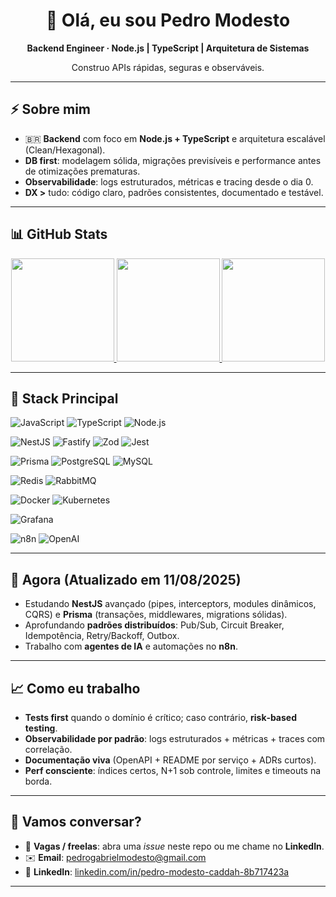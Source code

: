 <div align="center">

# 👋 Olá, eu sou **Pedro Modesto**

**Backend Engineer · Node.js | TypeScript | Arquitetura de Sistemas**

Construo APIs rápidas, seguras e observáveis.

</div>

---

## ⚡ Sobre mim
- 🇧🇷 **Backend** com foco em **Node.js + TypeScript** e arquitetura escalável (Clean/Hexagonal).
- **DB first**: modelagem sólida, migrações previsíveis e performance antes de otimizações prematuras.
- **Observabilidade**: logs estruturados, métricas e tracing desde o dia 0.
- **DX >** tudo: código claro, padrões consistentes, documentado e testável.

---

## 📊 GitHub Stats

<div align="center">

<!-- Stats principais -->
<a href="https://github.com/JKLModesto">
  <img src="https://github-readme-stats.vercel.app/api?username=JKLModesto&show_icons=true&count_private=true&hide_border=true&title_color=ff7f50&icon_color=ff7f50&text_color=ffffff&bg_color=0d1117" height="165" />
</a>

<!-- Linguagens mais usadas -->
<a href="https://github.com/JKLModesto">
  <img src="https://github-readme-stats.vercel.app/api/top-langs/?username=JKLModesto&layout=compact&hide_border=true&title_color=ff7f50&text_color=ffffff&bg_color=0d1117" height="165" />
</a>

<!-- Streak -->
<a href="https://github.com/JKLModesto">
  <img src="https://streak-stats.demolab.com?user=JKLModesto&hide_border=true&date_format=j%20M%5B%20Y%5D&mode=weekly&theme=dark&ring=ff7f50&fire=ff7f50&currStreakLabel=ff7f50" height="165" />
</a>

</div>

---

## 🧰 Stack Principal

<!-- Linguagens & Runtime -->
![JavaScript](https://img.shields.io/badge/JavaScript-F7DF1E?logo=javascript&logoColor=000)
![TypeScript](https://img.shields.io/badge/TypeScript-3178C6?logo=typescript&logoColor=fff)
![Node.js](https://img.shields.io/badge/Node.js-339933?logo=node.js&logoColor=fff)

<!-- Frameworks & Libs -->
![NestJS](https://img.shields.io/badge/NestJS-EA2845?logo=nestjs&logoColor=fff)
![Fastify](https://img.shields.io/badge/Fastify-000000?logo=fastify&logoColor=fff)
![Zod](https://img.shields.io/badge/Zod-3E67B1)
![Jest](https://img.shields.io/badge/Jest-C21325?logo=jest&logoColor=fff)

<!-- ORM & Banco -->
![Prisma](https://img.shields.io/badge/Prisma-2D3748?logo=prisma&logoColor=fff)
![PostgreSQL](https://img.shields.io/badge/PostgreSQL-4169E1?logo=postgresql&logoColor=fff)
![MySQL](https://img.shields.io/badge/MySQL-4479A1?logo=mysql&logoColor=fff)

<!-- Mensageria & Jobs -->
![Redis](https://img.shields.io/badge/Redis-DC382D?logo=redis&logoColor=fff)
![RabbitMQ](https://img.shields.io/badge/RabbitMQ-FF6600?logo=rabbitmq&logoColor=fff)

<!-- Infra & Observabilidade -->
![Docker](https://img.shields.io/badge/Docker-2496ED?logo=docker&logoColor=fff)
![Kubernetes](https://img.shields.io/badge/Kubernetes-326CE5?logo=kubernetes&logoColor=fff)
<!-- ![OpenTelemetry](https://img.shields.io/badge/OpenTelemetry-000) -->
![Grafana](https://img.shields.io/badge/Grafana-F46800?logo=grafana&logoColor=fff)
<!-- ![Prometheus](https://img.shields.io/badge/Prometheus-E6522C?logo=prometheus&logoColor=fff) -->

<!-- IA & Automação -->
![n8n](https://img.shields.io/badge/n8n-F05A24?logo=n8n&logoColor=fff)
![OpenAI](https://img.shields.io/badge/OpenAI-412991?logo=openai&logoColor=fff)

---

## 📌 Agora (Atualizado em 11/08/2025)
- Estudando **NestJS** avançado (pipes, interceptors, modules dinâmicos, CQRS) e **Prisma** (transações, middlewares, migrations sólidas).
- Aprofundando **padrões distribuídos**: Pub/Sub, Circuit Breaker, Idempotência, Retry/Backoff, Outbox.
- Trabalho com **agentes de IA** e automações no **n8n**.

---

## 📈 Como eu trabalho
- **Tests first** quando o domínio é crítico; caso contrário, **risk‑based testing**.
- **Observabilidade por padrão**: logs estruturados + métricas + traces com correlação.
- **Documentação viva** (OpenAPI + README por serviço + ADRs curtos).
- **Perf consciente**: índices certos, N+1 sob controle, limites e timeouts na borda.

---

## 🤝 Vamos conversar?
- 💼 **Vagas / freelas**: abra uma *issue* neste repo ou me chame no **LinkedIn**.
- ✉️ **Email**: [pedrogabrielmodesto@gmail.com](mailto:pedrogabrielmodesto@gmail.com)
- 💬 **LinkedIn**: [linkedin.com/in/pedro-modesto-caddah-8b717423a](https://www.linkedin.com/in/pedro-modesto-caddah-8b717423a/)

---
